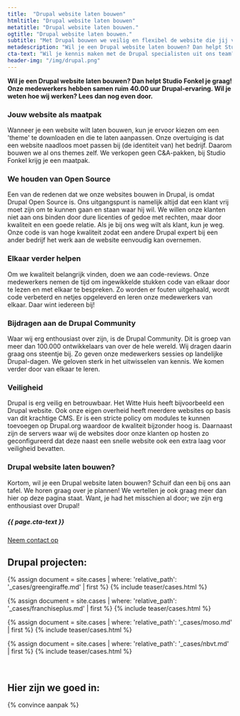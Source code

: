 ```yaml
---
title:  "Drupal website laten bouwen"
htmltitle: "Drupal website laten bouwen"
metatitle: "Drupal website laten bouwen."
ogtitle: "Drupal website laten bouwen."
subtitle: "Met Drupal bouwen we veilig en flexibel de website die jij voor ogen hebt"
metadescription: "Wil je een Drupal website laten bouwen? Dan helpt Studio Fonkel je graag! Onze medewerkers hebben samen ruim 40.00 uur Drupal-ervaring."
cta-text: "Wil je kennis maken met de Drupal specialisten uit ons team?"
header-img: "/img/drupal.png"
---
```

__Wil je een Drupal website laten bouwen? Dan helpt Studio Fonkel je graag! Onze medewerkers hebben samen ruim 40.00 uur Drupal-ervaring. Wil je weten hoe wij werken? Lees dan nog even door.__

### Jouw website als maatpak
​​Wanneer je een website wilt laten bouwen, kun je ervoor kiezen om een 'theme' te downloaden en die te laten aanpassen. Onze overtuiging is dat een website naadloos moet passen bij (de identiteit van) het bedrijf. Daarom bouwen we al ons themes zelf. We verkopen geen C&A-pakken, bij Studio Fonkel krijg je een maatpak. ​

### ​We houden van Open Source
​Een van de redenen dat we onze websites bouwen in Drupal, is omdat Drupal Open Source is. Ons uitgangspunt is namelijk altijd dat een klant vrij moet zijn om te kunnen gaan en staan waar hij wil. We willen onze klanten niet aan ons binden door dure licenties of gedoe met rechten, maar door kwaliteit en een goede relatie. Als je bij ons weg wilt als klant, kun je weg. Onze code is van hoge kwaliteit zodat een andere Drupal expert bij een ander bedrijf het werk aan de website eenvoudig kan overnemen.

### ​Elkaar verder helpen
Om we kwaliteit belangrijk vinden, doen we aan code-reviews. Onze medewerkers nemen de tijd om ingewikkelde stukken code van elkaar door te lezen en met elkaar te bespreken. Zo worden er fouten uitgehaald, wordt code verbeterd en netjes opgeleverd en leren onze medewerkers van elkaar. Daar wint iedereen bij!

### Bijdragen aan de Drupal Community
Waar wij erg enthousiast over zijn, is de Drupal Community. Dit is groep van meer dan 100.000 ontwikkelaars van over de hele wereld. Wij dragen daarin graag ons steentje bij. Zo geven onze medewerkers sessies op landelijke Drupal-dagen. We geloven sterk in het uitwisselen van kennis. We komen verder door van elkaar te leren.

### Veiligheid
Drupal is erg veilig en betrouwbaar. Het Witte Huis heeft bijvoorbeeld een Drupal website. Ook onze eigen overheid heeft meerdere websites op basis van dit krachtige CMS. Er is een stricte policy om modules te kunnen toevoegen op Drupal.org waardoor de kwaliteit bijzonder hoog is. Daarnaast zijn de servers waar wij de websites door onze klanten op hosten zo geconfigureerd dat deze naast een snelle website ook een extra laag voor veiligheid bevatten.

### Drupal website laten bouwen?
Kortom, wil je een Drupal website laten bouwen? Schuif dan een bij ons aan tafel. We horen graag over je plannen! We vertellen je ook graag meer dan hier op deze pagina staat. Want, je had het misschien al door; we zijn erg enthousiast over Drupal!

<div class="call-to-action">
  <h5 class="cta-text">{{ page.cta-text }}</h5>
  <div class="number"><a href="/contact">Neem contact op</a></div>
</div>

## Drupal projecten:

<div class="cases-overview">
	{% assign document = site.cases | where: 'relative_path': '_cases/greengiraffe.md' | first %}
  {% include teaser/cases.html %}

  {% assign document = site.cases | where: 'relative_path': '_cases/franchiseplus.md' | first %}
  {% include teaser/cases.html %}

  {% assign document = site.cases | where: 'relative_path': '_cases/moso.md' | first %}
  {% include teaser/cases.html %}

  {% assign document = site.cases | where: 'relative_path': '_cases/nbvt.md' | first %}
  {% include teaser/cases.html %}
</div>
<br/>

## Hier zijn we goed in:

{% convince aanpak %}
